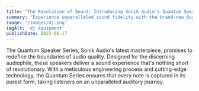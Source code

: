 ```yaml
---
title: "The Revolution of Sound: Introducing Sonik Audio's Quantum Speaker Series"
summary: 'Experience unparalleled sound fidelity with the brand-new Quantum Speaker Series.'
image: '/images/dj.png'
imgAlt: 'dj equipment'
publishDate: 2023-06-17
---
```


The Quantum Speaker Series, Sonik Audio's latest masterpiece, promises to redefine the boundaries of audio quality. Designed for the discerning audiophile, these speakers deliver a sound experience that's nothing short of revolutionary. With a meticulous engineering process and cutting-edge technology, the Quantum Series ensures that every note is captured in its purest form, taking listeners on an unparalleled auditory journey.

